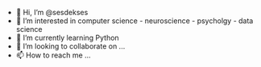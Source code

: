 - 👋 Hi, I’m @sesdekses
- 👀 I’m interested in computer science - neuroscience - psycholgy - data science
- 🌱 I’m currently learning Python
- 💞️ I’m looking to collaborate on ...
- 📫 How to reach me ...

<!---
sesdekses/sesdekses is a ✨ special ✨ repository because its `README.md` (this file) appears on your GitHub profile.
You can click the Preview link to take a look at your changes.
--->
